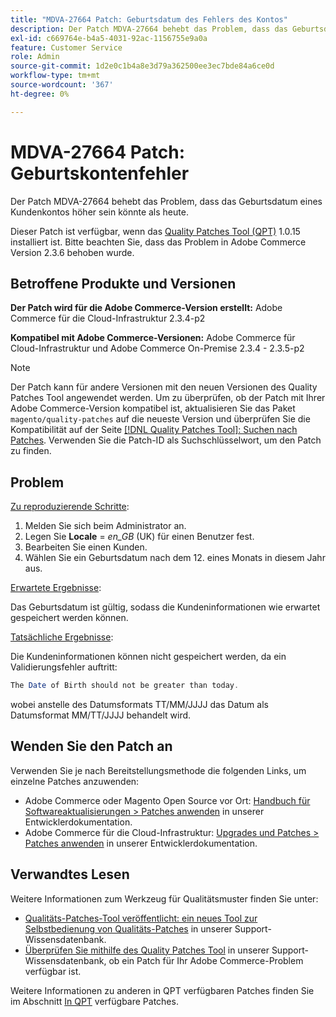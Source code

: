 ```yaml
---
title: "MDVA-27664 Patch: Geburtsdatum des Fehlers des Kontos"
description: Der Patch MDVA-27664 behebt das Problem, dass das Geburtsdatum eines Kundenkontos höher sein könnte als heute.
exl-id: c669764e-b4a5-4031-92ac-1156755e9a0a
feature: Customer Service
role: Admin
source-git-commit: 1d2e0c1b4a8e3d79a362500ee3ec7bde84a6ce0d
workflow-type: tm+mt
source-wordcount: '367'
ht-degree: 0%

---
```


# MDVA-27664 Patch: Geburtskontenfehler

Der Patch MDVA-27664 behebt das Problem, dass das Geburtsdatum eines Kundenkontos höher sein könnte als heute.

Dieser Patch ist verfügbar, wenn das [Quality Patches Tool (QPT)](https://devdocs.magento.com/guides/v2.4/comp-mgr/patching.html#mqp) 1.0.15 installiert ist. Bitte beachten Sie, dass das Problem in Adobe Commerce Version 2.3.6 behoben wurde.

## Betroffene Produkte und Versionen

**Der Patch wird für die Adobe Commerce-Version erstellt:** Adobe Commerce für die Cloud-Infrastruktur 2.3.4-p2

**Kompatibel mit Adobe Commerce-Versionen:** Adobe Commerce für Cloud-Infrastruktur und Adobe Commerce On-Premise 2.3.4 - 2.3.5-p2

>[!NOTE]
>
>Der Patch kann für andere Versionen mit den neuen Versionen des Quality Patches Tool angewendet werden. Um zu überprüfen, ob der Patch mit Ihrer Adobe Commerce-Version kompatibel ist, aktualisieren Sie das Paket `magento/quality-patches` auf die neueste Version und überprüfen Sie die Kompatibilität auf der Seite [[!DNL Quality Patches Tool]: Suchen nach Patches](https://devdocs.magento.com/quality-patches/tool.html#patch-grid). Verwenden Sie die Patch-ID als Suchschlüsselwort, um den Patch zu finden.

## Problem

<u>Zu reproduzierende Schritte</u>:

1. Melden Sie sich beim Administrator an.
1. Legen Sie **Locale** = *en\_GB* (UK) für einen Benutzer fest.
1. Bearbeiten Sie einen Kunden.
1. Wählen Sie ein Geburtsdatum nach dem 12. eines Monats in diesem Jahr aus.

<u>Erwartete Ergebnisse</u>:

Das Geburtsdatum ist gültig, sodass die Kundeninformationen wie erwartet gespeichert werden können.

<u>Tatsächliche Ergebnisse</u>:

Die Kundeninformationen können nicht gespeichert werden, da ein Validierungsfehler auftritt:

```php
The Date of Birth should not be greater than today.
```

wobei anstelle des Datumsformats TT/MM/JJJJ das Datum als Datumsformat MM/TT/JJJJ behandelt wird.

## Wenden Sie den Patch an

Verwenden Sie je nach Bereitstellungsmethode die folgenden Links, um einzelne Patches anzuwenden:

* Adobe Commerce oder Magento Open Source vor Ort: [Handbuch für Softwareaktualisierungen > Patches anwenden](https://devdocs.magento.com/guides/v2.4/comp-mgr/patching/mqp.html) in unserer Entwicklerdokumentation.
* Adobe Commerce für die Cloud-Infrastruktur: [Upgrades und Patches > Patches anwenden](https://devdocs.magento.com/cloud/project/project-patch.html) in unserer Entwicklerdokumentation.

## Verwandtes Lesen

Weitere Informationen zum Werkzeug für Qualitätsmuster finden Sie unter:

* [Qualitäts-Patches-Tool veröffentlicht: ein neues Tool zur Selbstbedienung von Qualitäts-Patches](/help/announcements/adobe-commerce-announcements/magento-quality-patches-released-new-tool-to-self-serve-quality-patches.md) in unserer Support-Wissensdatenbank.
* [Überprüfen Sie mithilfe des Quality Patches Tool](/help/support-tools/patches-available-in-qpt-tool/check-patch-for-magento-issue-with-magento-quality-patches.md) in unserer Support-Wissensdatenbank, ob ein Patch für Ihr Adobe Commerce-Problem verfügbar ist.

Weitere Informationen zu anderen in QPT verfügbaren Patches finden Sie im Abschnitt [In QPT](https://support.magento.com/hc/en-us/sections/360010506631-Patches-available-in-MQP-tool-) verfügbare Patches.
